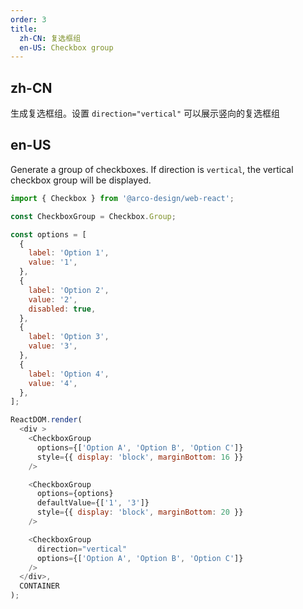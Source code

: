 ```yaml
---
order: 3
title:
  zh-CN: 复选框组
  en-US: Checkbox group
---
```


## zh-CN

生成复选框组。设置 `direction="vertical"` 可以展示竖向的复选框组

## en-US

Generate a group of checkboxes. If direction is `vertical`, the vertical checkbox group will be displayed.


```js
import { Checkbox } from '@arco-design/web-react';

const CheckboxGroup = Checkbox.Group;

const options = [
  {
    label: 'Option 1',
    value: '1',
  },
  {
    label: 'Option 2',
    value: '2',
    disabled: true,
  },
  {
    label: 'Option 3',
    value: '3',
  },
  {
    label: 'Option 4',
    value: '4',
  },
];

ReactDOM.render(
  <div >
    <CheckboxGroup
      options={['Option A', 'Option B', 'Option C']}
      style={{ display: 'block', marginBottom: 16 }}
    />

    <CheckboxGroup
      options={options}
      defaultValue={['1', '3']}
      style={{ display: 'block', marginBottom: 20 }}
    />

    <CheckboxGroup
      direction="vertical"
      options={['Option A', 'Option B', 'Option C']}
    />
  </div>,
  CONTAINER
);
```
